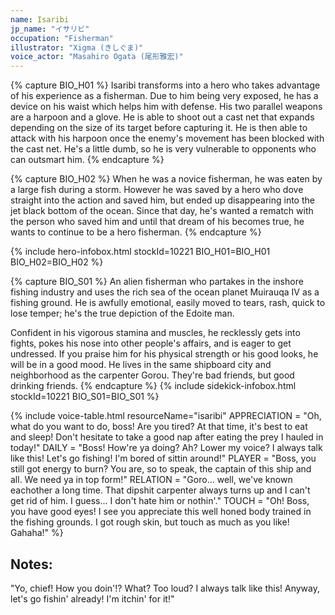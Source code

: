 ```yaml
---
name: Isaribi
jp_name: "イサリビ"
occupation: "Fisherman"
illustrator: "Xigma (きしぐま)"
voice_actor: "Masahiro Ogata (尾形雅宏)"
---
```


{% capture BIO_H01 %}
Isaribi transforms into a hero who takes advantage of his experience as a fisherman. Due to him being very exposed, he has a device on his waist which helps him with defense. His two parallel weapons are a harpoon and a glove. He is able to shoot out a cast net that expands depending on the size of its target before capturing it. He is then able to attack with his harpoon once the enemy's movement has been blocked with the cast net. He's a little dumb, so he is very vulnerable to opponents who can outsmart him.
{% endcapture %}

{% capture BIO_H02 %}
When he was a novice fisherman, he was eaten by a large fish during a storm. However he was saved by a hero who dove straight into the action and saved him, but ended up disappearing into the jet black bottom of the ocean. Since that day, he's wanted a rematch with the person who saved him and until that dream of his becomes true, he wants to continue to be a hero fisherman.
{% endcapture %}

{% include hero-infobox.html stockId=10221 BIO_H01=BIO_H01 BIO_H02=BIO_H02 %}

{% capture BIO_S01 %}
An alien fisherman who partakes in the inshore fishing industry and uses the rich sea of the ocean planet Muirauqa IV as a fishing ground. He is awfully emotional, easily moved to tears, rash, quick to lose temper; he's the true depiction of the Edoite man.

Confident in his vigorous stamina and muscles, he recklessly gets into fights, pokes his nose into other people's affairs, and is eager to get undressed. If you praise him for his physical strength or his good looks, he will be in a good mood. He lives in the same shipboard city and neighborhood as the carpenter Gorou. They're bad friends, but good drinking friends.
{% endcapture %}
{% include sidekick-infobox.html stockId=10221 BIO_S01=BIO_S01 %}

{% include voice-table.html resourceName="isaribi"
APPRECIATION = "Oh, what do you want to do, boss!  Are you tired?  At that time, it's best to eat and sleep!  Don't hesitate to take a good nap after eating  the prey I hauled in today!"
DAILY = "Boss!  How're ya doing?  Ah?  Lower my voice?  I always talk like this!  Let's go fishing!  I'm bored of sittin around!"
PLAYER = "Boss, you still got energy to burn? You are, so to speak, the captain of this ship and all. We need ya in top form!"
RELATION = "Goro... well, we've known eachother a long time. That dipshit carpenter always turns up and I can't get rid of him. I guess... I don't hate him or nothin'."
TOUCH = "Oh!  Boss, you have good eyes!  I see you  appreciate this well honed body trained in the fishing grounds.  I got rough skin, but touch as much as you like!  Gahaha!"
%}

## Notes:

"Yo, chief! How you doin'!? What? Too loud? I always talk like this! Anyway, let's go fishin' already! I'm itchin' for it!"
